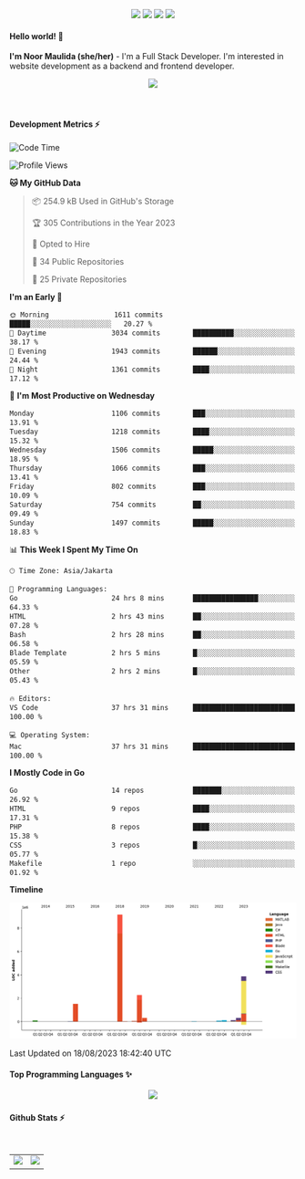 <p align="center">
  <img src="https://dev.discordprofiles.me/badge/status/814439552055771206?simple=true">
  <img src="https://dev.discordprofiles.me/badge/playing/814439552055771206">
  <img src="https://dev.discordprofiles.me/badge/vscode/814439552055771206">
  <img src="https://dev.discordprofiles.me/badge/spotify/814439552055771206">
</p>

#### Hello world! 👋
**I'm Noor Maulida (she/her)** - I'm a Full Stack Developer. I'm interested in website development as a backend and frontend developer.

<p align="center">
  <img src="https://skillicons.dev/icons?i=go,php,laravel,nodejs,vue,express,ruby,mongodb,docker,aws,gcp" />
</p>
<br>

#### Development Metrics ⚡
<!--START_SECTION:waka-->
![Code Time](http://img.shields.io/badge/Code%20Time-136%20hrs%2023%20mins-blue)

![Profile Views](http://img.shields.io/badge/Profile%20Views-2-blue)

**🐱 My GitHub Data** 

> 📦 254.9 kB Used in GitHub's Storage 
 > 
> 🏆 305 Contributions in the Year 2023
 > 
> 💼 Opted to Hire
 > 
> 📜 34 Public Repositories 
 > 
> 🔑 25 Private Repositories 
 > 
**I'm an Early 🐤** 

```text
🌞 Morning                1611 commits        █████░░░░░░░░░░░░░░░░░░░░   20.27 % 
🌆 Daytime                3034 commits        ██████████░░░░░░░░░░░░░░░   38.17 % 
🌃 Evening                1943 commits        ██████░░░░░░░░░░░░░░░░░░░   24.44 % 
🌙 Night                  1361 commits        ████░░░░░░░░░░░░░░░░░░░░░   17.12 % 
```
📅 **I'm Most Productive on Wednesday** 

```text
Monday                   1106 commits        ███░░░░░░░░░░░░░░░░░░░░░░   13.91 % 
Tuesday                  1218 commits        ████░░░░░░░░░░░░░░░░░░░░░   15.32 % 
Wednesday                1506 commits        █████░░░░░░░░░░░░░░░░░░░░   18.95 % 
Thursday                 1066 commits        ███░░░░░░░░░░░░░░░░░░░░░░   13.41 % 
Friday                   802 commits         ███░░░░░░░░░░░░░░░░░░░░░░   10.09 % 
Saturday                 754 commits         ██░░░░░░░░░░░░░░░░░░░░░░░   09.49 % 
Sunday                   1497 commits        █████░░░░░░░░░░░░░░░░░░░░   18.83 % 
```


📊 **This Week I Spent My Time On** 

```text
🕑︎ Time Zone: Asia/Jakarta

💬 Programming Languages: 
Go                       24 hrs 8 mins       ████████████████░░░░░░░░░   64.33 % 
HTML                     2 hrs 43 mins       ██░░░░░░░░░░░░░░░░░░░░░░░   07.28 % 
Bash                     2 hrs 28 mins       ██░░░░░░░░░░░░░░░░░░░░░░░   06.58 % 
Blade Template           2 hrs 5 mins        █░░░░░░░░░░░░░░░░░░░░░░░░   05.59 % 
Other                    2 hrs 2 mins        █░░░░░░░░░░░░░░░░░░░░░░░░   05.43 % 

🔥 Editors: 
VS Code                  37 hrs 31 mins      █████████████████████████   100.00 % 

💻 Operating System: 
Mac                      37 hrs 31 mins      █████████████████████████   100.00 % 
```

**I Mostly Code in Go** 

```text
Go                       14 repos            ███████░░░░░░░░░░░░░░░░░░   26.92 % 
HTML                     9 repos             ████░░░░░░░░░░░░░░░░░░░░░   17.31 % 
PHP                      8 repos             ████░░░░░░░░░░░░░░░░░░░░░   15.38 % 
CSS                      3 repos             █░░░░░░░░░░░░░░░░░░░░░░░░   05.77 % 
Makefile                 1 repo              ░░░░░░░░░░░░░░░░░░░░░░░░░   01.92 % 
```



**Timeline**

![Lines of Code chart](https://raw.githubusercontent.com/noormaulida/noormaulida/main/assets/bar_graph.png)


 Last Updated on 18/08/2023 18:42:40 UTC
<!--END_SECTION:waka-->

#### Top Programming Languages ✨
<p align="center">
  <img src="https://api.githubtrends.io/user/svg/noormaulida/langs?time_range=one_year&include_private=true&compact=true&theme=dark" />
</p>

#### Github Stats ⚡
<p align="center">
  <table>
    <tr>
      <td>
        <img src="https://github-readme-streak-stats.herokuapp.com?user=noormaulida&theme=react&hide_border=true&mode=weekly" height="180" />
      </td>
      <td>
        <img src="https://github-readme-stats.vercel.app/api?username=noormaulida&theme=react&count_private=true&hide_border=true&line_height=20" height="180"/>
      </td>
    </tr>
</p>
<br>
